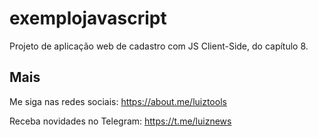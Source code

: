 # exemplojavascript
Projeto de aplicação web de cadastro com JS Client-Side, do capítulo 8.

## Mais

Me siga nas redes sociais: https://about.me/luiztools

Receba novidades no Telegram: https://t.me/luiznews
